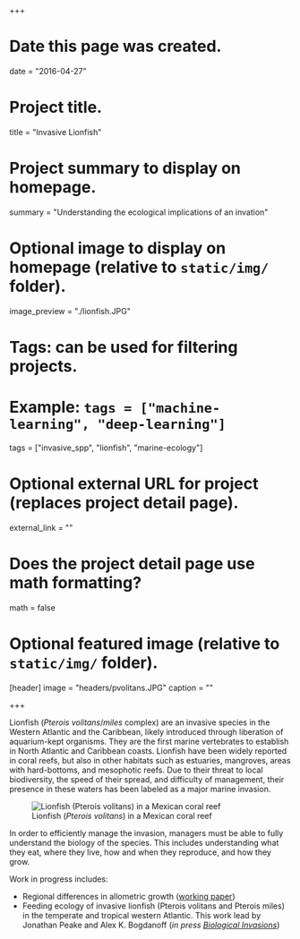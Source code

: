 +++
# Date this page was created.
date = "2016-04-27"

# Project title.
title = "Invasive Lionfish"

# Project summary to display on homepage.
summary = "Understanding the ecological implications of an invation"

# Optional image to display on homepage (relative to `static/img/` folder).
image_preview = "./lionfish.JPG"

# Tags: can be used for filtering projects.
# Example: `tags = ["machine-learning", "deep-learning"]`
tags = ["invasive_spp", "lionfish", "marine-ecology"]

# Optional external URL for project (replaces project detail page).
external_link = ""

# Does the project detail page use math formatting?
math = false

# Optional featured image (relative to `static/img/` folder).
[header]
image = "headers/pvolitans.JPG"
caption = ""

+++

Lionfish (*Pterois volitans*/*miles* complex) are an invasive species in the Western Atlantic and the Caribbean, likely introduced through liberation of aquarium-kept organisms. They are the first marine vertebrates to establish in North Atlantic and Caribbean coasts. Lionfish have been widely reported in coral reefs, but also in other habitats such as estuaries, mangroves, areas with hard-bottoms, and mesophotic reefs. Due to their threat to local biodiversity, the speed of their spread, and difficulty of management, their presence in these waters has been labeled as a major marine invasion.

<figure>
  <img src="../../img/lionfish.JPG" alt="Lionfish (Pterois volitans) in a Mexican coral reef"/>
  <figcaption>Lionfish (<i>Pterois volitans</i>) in a Mexican coral reef</figcaption>
</figure>

In order to efficiently manage the invasion, managers must be able to fully understand the biology of the species. This includes understanding what they eat, where they live, how and when they reproduce, and how they grow.

Work in progress includes:

  - Regional differences in allometric growth ([working paper](https://rawgit.com/jcvdav/lionfish_biometry/master/docs/Manuscript.pdf))
  - Feeding ecology of invasive lionfish (Pterois volitans and Pterois miles) in the temperate and
tropical western Atlantic. This work lead by Jonathan Peake and Alex K. Bogdanoff (*in press* [*Biological Invasions*](https://link.springer.com/journal/10530))
